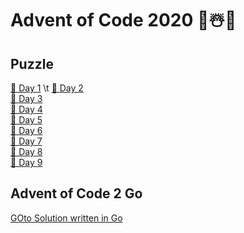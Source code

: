 # Advent of Code 2020 🎄☃️🎁

## Puzzle
[📝 Day 1](https://adventofcode.com/2020/day/1) \t [📝 Day 2](https://adventofcode.com/2020/day/2)\
[📝 Day 3](https://adventofcode.com/2020/day/3)\
[📝 Day 4](https://adventofcode.com/2020/day/4)\
[📝 Day 5](https://adventofcode.com/2020/day/5)\
[📝 Day 6](https://adventofcode.com/2020/day/6)\
[📝 Day 7](https://adventofcode.com/2020/day/7)\
[📝 Day 8](https://adventofcode.com/2020/day/8)\
[📝 Day 9](https://adventofcode.com/2020/day/9)

## Advent of Code 2 Go
[GOto Solution written in Go](https://github.com/LeToni/AdventOfCode2Go)

